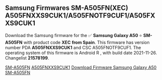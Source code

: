 <h2>Samsung Firmwares SM-A505FN(XEC) A505FNXXS9CUK1/A505FNOTF9CUF1/A505FXXS9CUK1</h2>
Download the Samsung firmware for the ✅ <strong>Samsung Galaxy A50 </strong> ⭐ <strong>SM-A505FN</strong> with product code <strong>XEC</strong> <strong> from Spain</strong>. This firmware has version number PDA <strong>A505FNXXS9CUK1</strong> and CSC A505FNOTF9CUF1. The operating system of this firmware is Android R , with build date 2021-11-26. Changelist <strong>21578199</strong>.


[SM-A505FN](https://samfirm.shop/samsung/model/SM-A505FN)
[A505FNXXS9CUK1](https://samfirm.shop/samsung/pda/A505FNXXS9CUK1)
[Download Firmware Samsung Galaxy A50 SM-A505FN](https://samfirm.shop/samsung/firmware/478199)
